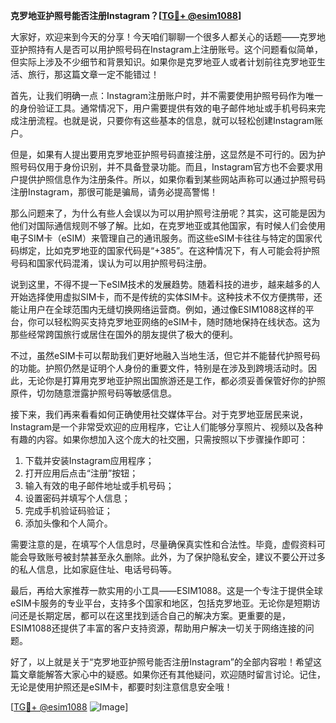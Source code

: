 **克罗地亚护照号能否注册Instagram？[[TG💪+ @esim1088](https://t.me/s/esim1088)]**

大家好，欢迎来到今天的分享！今天咱们聊聊一个很多人都关心的话题——克罗地亚护照持有人是否可以用护照号码在Instagram上注册账号。这个问题看似简单，但实际上涉及不少细节和背景知识。如果你是克罗地亚人或者计划前往克罗地亚生活、旅行，那这篇文章一定不能错过！

首先，让我们明确一点：Instagram注册账户时，并不需要使用护照号码作为唯一的身份验证工具。通常情况下，用户需要提供有效的电子邮件地址或手机号码来完成注册流程。也就是说，只要你有这些基本的信息，就可以轻松创建Instagram账户。

但是，如果有人提出要用克罗地亚护照号码直接注册，这显然是不可行的。因为护照号码仅用于身份识别，并不具备登录功能。而且，Instagram官方也不会要求用户提供护照信息作为注册条件。所以，如果你看到某些网站声称可以通过护照号码注册Instagram，那很可能是骗局，请务必提高警惕！

那么问题来了，为什么有些人会误以为可以用护照号注册呢？其实，这可能是因为他们对国际通信规则不够了解。比如，在克罗地亚或其他国家，有时候人们会使用电子SIM卡（eSIM）来管理自己的通讯服务。而这些eSIM卡往往与特定的国家代码绑定，比如克罗地亚的国家代码是“+385”。在这种情况下，有人可能会将护照号码和国家代码混淆，误认为可以用护照号码注册。

说到这里，不得不提一下eSIM技术的发展趋势。随着科技的进步，越来越多的人开始选择使用虚拟SIM卡，而不是传统的实体SIM卡。这种技术不仅方便携带，还能让用户在全球范围内无缝切换网络运营商。例如，通过像ESIM1088这样的平台，你可以轻松购买支持克罗地亚网络的eSIM卡，随时随地保持在线状态。这为那些经常跨国旅行或居住在国外的朋友提供了极大的便利。

不过，虽然eSIM卡可以帮助我们更好地融入当地生活，但它并不能替代护照号码的功能。护照仍然是证明个人身份的重要文件，特别是在涉及到跨境活动时。因此，无论你是打算用克罗地亚护照出国旅游还是工作，都必须妥善保管好你的护照原件，切勿随意泄露护照号码等敏感信息。

接下来，我们再来看看如何正确使用社交媒体平台。对于克罗地亚居民来说，Instagram是一个非常受欢迎的应用程序，它让人们能够分享照片、视频以及各种有趣的内容。如果你想加入这个庞大的社交圈，只需按照以下步骤操作即可：

1. 下载并安装Instagram应用程序；
2. 打开应用后点击“注册”按钮；
3. 输入有效的电子邮件地址或手机号码；
4. 设置密码并填写个人信息；
5. 完成手机验证码验证；
6. 添加头像和个人简介。

需要注意的是，在填写个人信息时，尽量确保真实性和合法性。毕竟，虚假资料可能会导致账号被封禁甚至永久删除。此外，为了保护隐私安全，建议不要公开过多的私人信息，比如家庭住址、电话号码等。

最后，再给大家推荐一款实用的小工具——ESIM1088。这是一个专注于提供全球eSIM卡服务的专业平台，支持多个国家和地区，包括克罗地亚。无论你是短期访问还是长期定居，都可以在这里找到适合自己的解决方案。更重要的是，ESIM1088还提供了丰富的客户支持资源，帮助用户解决一切关于网络连接的问题。

好了，以上就是关于“克罗地亚护照号能否注册Instagram”的全部内容啦！希望这篇文章能解答大家心中的疑惑。如果你还有其他疑问，欢迎随时留言讨论。记住，无论是使用护照还是eSIM卡，都要时刻注意信息安全哦！

[[TG💪+ @esim1088](https://t.me/s/esim1088) ![Image](https://i.postimg.cc/4NQfJmqS/Snipaste-2025-05-13-00-14-12.png)]